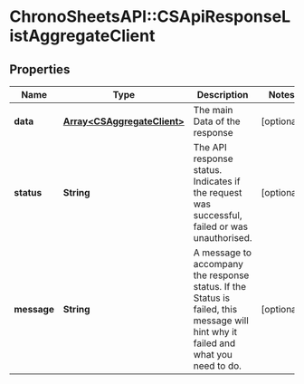 # ChronoSheetsAPI::CSApiResponseListAggregateClient

## Properties
Name | Type | Description | Notes
------------ | ------------- | ------------- | -------------
**data** | [**Array&lt;CSAggregateClient&gt;**](CSAggregateClient.md) | The main Data of the response | [optional] 
**status** | **String** | The API response status. Indicates if the request was successful, failed or was unauthorised. | [optional] 
**message** | **String** | A message to accompany the response status.  If the Status is failed, this message will hint why it failed and what you need to do. | [optional] 


